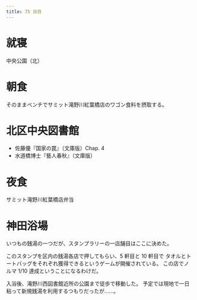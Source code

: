```yaml
---
title: 75 日目
---
```


# 就寝

中央公園（北）

# 朝食

そのままベンチでサミット滝野川紅葉橋店のワゴン食料を摂取する。

# 北区中央図書館

* 佐藤優『国家の罠』（文庫版）Chap. 4
* 水道橋博士『藝人春秋』（文庫版）

# 夜食

サミット滝野川紅葉橋店弁当

# 神田浴場

いつもの銭湯の一つだが、スタンプラリーの一店舗目はここに決めた。

このスタンプを区内の銭湯各店で押してもらい、5 軒目と 10 軒目で
タオルとトートバッグをそれぞれ獲得できるというゲームが開催されている。
この店でノルマ 1/10 達成ということになるわけだ。

入浴後、滝野川西図書館近所の公園まで徒歩で移動した。
予定では現地で一日粘って新規銭湯を利用するつもりだったが……。

